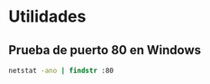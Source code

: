 Utilidades
==========

Prueba de puerto 80 en Windows
------------------------------

```cmd
netstat -ano | findstr :80
```
